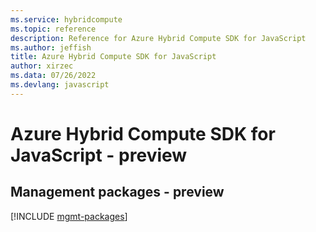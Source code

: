 ```yaml
---
ms.service: hybridcompute
ms.topic: reference
description: Reference for Azure Hybrid Compute SDK for JavaScript
ms.author: jeffish
title: Azure Hybrid Compute SDK for JavaScript
author: xirzec
ms.data: 07/26/2022
ms.devlang: javascript
---
```

# Azure Hybrid Compute SDK for JavaScript - preview

## Management packages - preview
[!INCLUDE [mgmt-packages](hybrid-compute-mgmt-index.md)]
